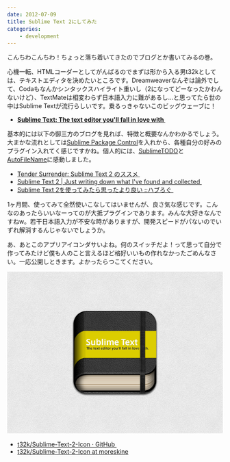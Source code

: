 ```yaml
---
date: 2012-07-09
title: Sublime Text 2にしてみた
categories: 
    - development
---
```


こんちわこんちわ！ちょっと落ち着いてきたのでブログとか書いてみるの巻。

心機一転、HTMLコーダーとしてがんばるのでまずは形から入る男t32kとしては、テキストエディタを決めたいところです。Dreamweaverなんぞは論外でして、Codaもなんかシンタックスハイライト重いし（2になってどーなったかわんないけど）、TextMateは相変わらず日本語入力に難があるし…と思ってたら世の中はSublime Textが流行らしいです。乗るっきゃないこのビッグウェーブに！
<ul>
	<li><strong><a href="http://www.sublimetext.com/">Sublime Text: The text editor you'll fall in love with </a></strong></li>
</ul>
<div><!--more--></div>
<div>基本的には以下の御三方のブログを見れば、特徴と概要なんかわかるでしょう。大まかな流れとしては<a href="http://wbond.net/sublime_packages/package_control" target="_blank">Sublime Package Control</a>を入れから、各種自分の好みのプラグイン入れてく感じですかね。個人的には、<a href="https://github.com/robcowie/SublimeTODO">SublimeTODO</a>と<a href="https://github.com/BoundInCode/AutoFileName">AutoFileName</a>に感動しました。</div>
<div>
<ul>
	<li><a href="http://blog.agektmr.com/2012/05/sublime-text-2.html">Tender Surrender: Sublime Text 2 のススメ </a></li>
	<li><a href="http://publicdraft.studiomohawk.com/research/2012/04/14/01-02-sublimetext2/">Sublime Text 2 | Just writing down what I've found and collected </a></li>
	<li><a href="http://havelog.ayumusato.com/computer/software/e491-sublime_text_2.html">Sublime Text 2を使ってみたら思ったより良い ::ハブろぐ </a></li>
</ul>
</div>
1ヶ月間、使ってみて全然使いこなしてはいませんが、良さ気な感じです。こんなのあったらいいなーってのが大抵プラグインであります。みんな大好きなんですねw。若干日本語入力が不安な時がありますが、開発スピードがパないのでいずれ解消するんじゃないでしょうか。

あ、あとこのアプリアイコンダサいよね。何のスイッチだよ！って思って自分で作ってみたけど僕も人のこと言えるほど格好いいもの作れなかったごめんなさい。一応公開しときます。よかったらつこてください。

<a href="https://github.com/t32k/Sublime-Text-2-Icon"><img title="Sublime Text 2 Replacement Icon" src="https://github.com/t32k/Sublime-Text-2-Icon/raw/master/st2_icon_preview.png" alt="Sublime Text 2 Replacement Icon" width="540" /></a>
<ul>
	<li><a href="https://github.com/t32k/Sublime-Text-2-Icon ">t32k/Sublime-Text-2-Icon · GitHub </a></li>
	<li><a href="https://github.com/t32k/Sublime-Text-2-Icon/tree/moreskine">t32k/Sublime-Text-2-Icon at moreskine</a></li>
</ul>
